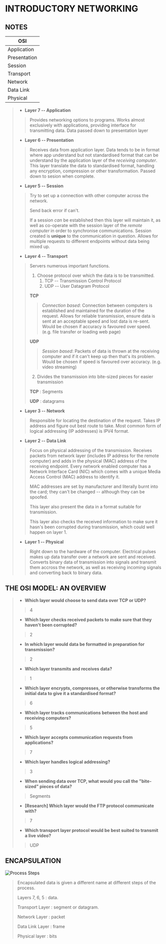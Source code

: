 # INTRODUCTORY NETWORKING

## NOTES

**OSI** | 
---------| 
Application | 
Presentation |
Session |
Transport |
Network |
Data Link |
Physical |


> - **Layer 7 -- Application**
>> Provides networking options to programs. Works almost exclusively
>> with applications, providing interface for transmitting data. Data
>> passed down to presentation layer
>
> - **Layer 6 -- Presentation**
>> Receives data from application layer. Data tends to be in format 
>> where app understand but not standardised format that can be
>> understand by the application layer of the *receiving computer*.
>> This layer translate the data to standardised format, handling any
>> encryption, compression or other transformation. Passed down to
>> sesion when complete.
>
> - **Layer 5 -- Session**
>> Try to set up a connection with other computer across the network.
>>
>> Send back error if can't.
>>
>> If a session *can* be established then this layer will maintain it,
>> as well as co-operate with the session layer of the *remote computer*
>> in order to synchronise communications. Session created is **unique**
>> to the communication in question. Allows for multiple requests to
>> different endpoints without data being mixed up.
>
> - **Layer 4 -- Transport**
>> Servers numerous important functions.
>>
>> 1. Choose protocol over which the data is to be transmitted.
>>     1. TCP -- Transmission Control Protocol
>>     1. UDP -- User Datagram Protocol
>>
>> **TCP**
>>> *Connection based*: Connection between computers is established
>>> and maintained for the duration of the request. Allows for 
>>> reliable transmission, ensure data is sent at an acceptable
>>> speed and lost data is re-sent. Would be chosen if accuracy
>>> is favoured over speed. (e.g. file transfer or loading web page)
>>
>> **UDP**
>>> *Session based*: Packets of data is thrown at the receiving computer
>>> and if it can't keep up then that's its problem. Would be chosen
>>> if speed is favoured over accuracy. (e.g. video streaming)
>>
>> 2. Divides the transmission into bite-sized pieces for easier
>> transmission
>>
>> **TCP** : Segments
>>
>> **UDP** : datagrams
>>
> - **Layer 3 -- Network**
>> Responsible for locating the destination of the request. Takes IP
>> address and figure out best route to take. Most common form of
>> logical addressing (IP addresses) is IPV4 format.
>>
> - **Layer 2 -- Data Link**
>> Focus on physical addressing of the transmission. Receives packets
>> from network layer (includes IP address for the remote computer) and
>> adds in the physical (MAC) address of the receiving endpoint. Every
>> network enabled computer has a Network Interface Card (NIC) which
>> comes with a unique Media Access Control (MAC) address to identify it.
>>
>> MAC addresses are set by manufacturer and literally burnt into the
>> card; they can't be changed -- although they can be spoofed.
>>
>> This layer also present the data in a format suitable for 
>> transmission.
>>
>> This layer also checks the received information to make sure it hasn's
>> been corrupted during transmission, which could well happen on 
>> layer 1.
>>
> - **Layer 1 -- Physical**
>> Right down to the hardware of the computer. Electrical pulses makes up
>> data transfer over a network are sent and received. Converts binary
>> data of transmission into signals and transmit them accross the
>> network, as well as receiving incoming signals and converting back to
>> binary data.

## THE OSI MODEL: AN OVERVIEW

> - **Which layer would choose to send data over TCP or UDP?**
>> 4
>>
> - **Which layer checks received packets to make sure that they haven't been corrupted?**
>> 2
>>
> - **In which layer would data be formatted in preparation for transmission?**
>> 2
>>
> - **Which layer transmits and receives data?**
>> 1
>>
> - **Which layer encrypts, compresses, or otherwise transforms the initial data to give it a standardised format?**
>> 6
>>
> - **Which layer tracks communications between the host and receiving computers?**
>> 5
>>
> - **Which layer accepts communication requests from applications?**
>> 7
> - **Which layer handles logical addressing?**
>> 3
> - **When sending data over TCP, what would you call the "bite-sized" pieces of data?**
>> Segments
>>
> - **[Research] Which layer would the FTP protocol communicate with?**
>> 7
>>
> - **Which transport layer protocol would be best suited to transmit a live video?**
>> UDP

## ENCAPSULATION

![Process Steps](image.jpg)

> Encapsulated data is given a different name at different steps of the
> process.
> 
> Layers 7, 6, 5 	: data.
>
> Transport Layer 	: segment or datagram.
>
> Network Layer 	: packet
>
> Data Link Layer 	: frame
>
> Physical layer 	: bits  